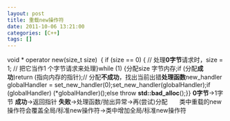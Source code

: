 ```yaml
---
layout: post
title: 重载new操作符
date: 2011-10-06 13:21:00
categories: [C++]
tags: []
---
```

void * operator new(size_t size) 
{
if (size == 0) { // 处理**0字节**请求时，size = 1; // 把它当作1 个字节请求来处理}while (1) {分配size 字节内存;if (分配**成功**)return (指向内存的指针);// 分配**不成功**，找出当前出错**处理函数**new_handler globalHandler = set_new_handler(0);set_new_handler(globalHandler);if (globalHandler) (*globalHandler)();else throw **std::bad_alloc**();}}
**0字节**->1字节
**成功**->返回指针
**失败**->处理函数/抛出异常->再(尝试)分配
  
  
类中重载的new操作符会覆盖全局/标准new操作符->类中增加全局/标准new操作符
